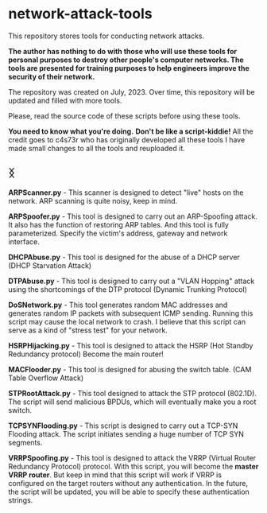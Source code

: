 # network-attack-tools

This repository stores tools for conducting network attacks. 

**The author has nothing to do with those who will use these tools for personal purposes to destroy other people's computer networks. The tools are presented for training purposes to help engineers improve the security of their network.**

The repository was created on July, 2023. Over time, this repository will be updated and filled with more tools.

Please, read the source code of these scripts before using these tools. 

**You need to know what you're doing.** **Don't be like a script-kiddie!**
All the credit goes to c4s73r who has originally developed all these tools I have made small changes to all the tools and reuploaded it. 

**ᛝ** 
-----------------------------------------------------------------------------------------------------------------------------------------
**ARPScanner.py** - This scanner is designed to detect "live" hosts on the network. ARP scanning is quite noisy, keep in mind.

**ARPSpoofer.py** - This tool is designed to carry out an ARP-Spoofing attack. It also has the function of restoring ARP tables. And this tool is fully parameterized. Specify the victim's address, gateway and network interface.

**DHCPAbuse.py** - This tool is designed for the abuse of a DHCP server (DHCP Starvation Attack)

**DTPAbuse.py** - This tool is designed to carry out a "VLAN Hopping" attack using the shortcomings of the DTP protocol (Dynamic Trunking Protocol)

**DoSNetwork.py** - This tool generates random MAC addresses and generates random IP packets with subsequent ICMP sending. Running this script may cause the local network to crash. I believe that this script can serve as a kind of "stress test" for your network.

**HSRPHijacking.py** - This tool is designed to attack the HSRP (Hot Standby Redundancy protocol) Become the main router!

**MACFlooder.py** - This tool is designed for abusing the switch table. (CAM Table Overflow Attack)

**STPRootAttack.py** - This tool designed to attack the STP protocol (802.1D). The script will send malicious BPDUs, which will eventually make you a root switch.

**TCPSYNFlooding.py** - This script is designed to carry out a TCP-SYN Flooding attack. The script initiates sending a huge number of TCP SYN segments.

**VRRPSpoofing.py** - This tool is designed to attack the VRRP (Virtual Router Redundancy Protocol) protocol. With this script, you will become the **master VRRP router**. But keep in mind that this script will work if VRRP is configured on the target routers without any authentication. In the future, the script will be updated, you will be able to specify these authentication strings.
